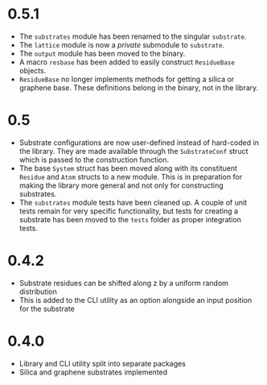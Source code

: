 0.5.1
=====
* The `substrates` module has been renamed to the singular `substrate`.
* The `lattice` module is now a *private* submodule to `substrate`.
* The `output` module has been moved to the binary.
* A macro `resbase` has been added to easily construct `ResidueBase` objects.
* `ResidueBase` no longer implements methods for getting a silica or graphene base. These definitions belong in the binary, not in the library.

0.5
===
* Substrate configurations are now user-defined instead of hard-coded in the library. They are made available through the ```SubstrateConf``` struct which is passed to the construction function.
* The base ```System``` struct has been moved along with its constituent ```Residue``` and ```Atom``` structs to a new module. This is in preparation for making the library more general and not only for constructing substrates.
* The ```substrates``` module tests have been cleaned up. A couple of unit tests remain for very specific functionality, but tests for creating a substrate has been moved to the ```tests``` folder as proper integration tests.

0.4.2
=====
* Substrate residues can be shifted along z by a uniform random distribution
* This is added to the CLI utility as an option alongside an input position for the substrate

0.4.0
=====
* Library and CLI utility split into separate packages
* Silica and graphene substrates implemented
